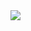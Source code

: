 <picture>
  <source
    srcset="https://github-readme-stats-six-peach-60.vercel.app/api?username=M-arcus&include_all_commits=true&show=reviews,prs_merged,prs_merged_percentage&show_icons=true&number_format=long&theme=dark"
    media="(prefers-color-scheme: dark)"
  />
  <source
    srcset="https://github-readme-stats-six-peach-60.vercel.app/api?username=M-arcus&include_all_commits=true&show=reviews,prs_merged,prs_merged_percentage&show_icons=true&number_format=long"
    media="(prefers-color-scheme: light), (prefers-color-scheme: no-preference)"
  />
  <img src="https://github-readme-stats-six-peach-60.vercel.app/api?username=M-arcus&include_all_commits=true&show=reviews,prs_merged,prs_merged_percentage&show_icons=true&number_format=long" />
</picture>
